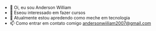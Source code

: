 - 👋 Oi, eu sou Anderson William
- 👀 Eseou interessado em fazer cursos
- 🌱 Atualmente estou apredendo como meche em tecnologia
- 📫 Como entrar em contato comigo andersonwiiliam2007@gmail.com
